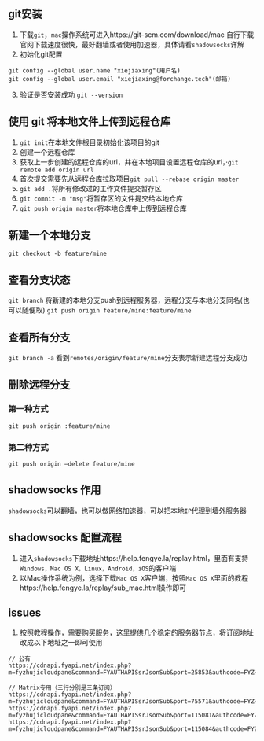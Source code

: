 ## git安装
1. 下载`git`，`mac`操作系统可进入https://git-scm.com/download/mac 自行下载
官网下载速度很快，最好翻墙或者使用加速器，具体请看`shadowsocks`详解
2. 初始化git配置
```
git config --global user.name "xiejiaxing"(用户名)
git config --global user.email "xiejiaxing@forchange.tech"(邮箱)
```
3. 验证是否安装成功
`git --version`

## 使用 git 将本地文件上传到远程仓库
1. `git init`在本地文件根目录初始化该项目的git
2. 创建一个远程仓库
3. 获取上一步创建的远程仓库的url，并在本地项目设置远程仓库的url，·`git remote add origin url`
4. 首次提交需要先从远程仓库拉取项目`git pull --rebase origin master`
5. `git add .`将所有修改过的工作文件提交暂存区
6. `git comnit -m "msg"`将暂存区的文件提交给本地仓库
7. `git push origin master`将本地仓库中上传到远程仓库

## 新建一个本地分支
`git checkout -b feature/mine`
## 查看分支状态
`git branch`
将新建的本地分支push到远程服务器，远程分支与本地分支同名(也可以随便取)
`git push origin feature/mine:feature/mine`
## 查看所有分支
`git branch -a`
看到`remotes/origin/feature/mine`分支表示新建远程分支成功
## 删除远程分支
### 第一种方式
`git push origin :feature/mine`
### 第二种方式
`git push origin —delete feature/mine`

## shadowsocks 作用
`shadowsocks`可以翻墙，也可以做网络加速器，可以把本地`IP`代理到墙外服务器

## shadowsocks 配置流程
1. 进入`shadowsocks`下载地址https://help.fengye.la/replay.html，里面有支持`Windows，Mac OS X，Linux，Android，iOS`的客户端
2. 以Mac操作系统为例，选择下载`Mac OS X`客户端，按照`Mac OS X`里面的教程https://help.fengye.la/replay/sub_mac.html操作即可

## issues
1. 按照教程操作，需要购买服务，这里提供几个稳定的服务器节点，将订阅地址改成以下地址之一即可使用
```
// 公有
https://cdnapi.fyapi.net/index.php?m=fyzhujicloudpane&command=FYAUTHAPISsrJsonSub&port=25853&authcode=FYZHUJI0939BcwAM9lS19SZ5w6

// Matrix专用（三行分别是三条订阅）
https://cdnapi.fyapi.net/index.php?m=fyzhujicloudpane&command=FYAUTHAPISsrJsonSub&port=75571&authcode=FYZHUJI1037bAsAbXJswmcoey3
https://cdnapi.fyapi.net/index.php?m=fyzhujicloudpane&command=FYAUTHAPISsrJsonSub&port=115081&authcode=FYZHUJI0924BqEW7AQt7gYrsOX
https://cdnapi.fyapi.net/index.php?m=fyzhujicloudpane&command=FYAUTHAPISsrJsonSub&port=115084&authcode=FYZHUJI0936zHR1b5noJIfAlrS
```

